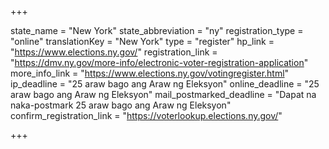+++

state_name = "New York"
state_abbreviation = "ny"
registration_type = "online"
translationKey = "New York"
type = "register"
hp_link = "https://www.elections.ny.gov/"
registration_link = "https://dmv.ny.gov/more-info/electronic-voter-registration-application"
more_info_link = "https://www.elections.ny.gov/votingregister.html"
ip_deadline = "25 araw bago ang Araw ng Eleksyon"
online_deadline = "25 araw bago ang Araw ng Eleksyon"
mail_postmarked_deadline = "Dapat na naka-postmark  25 araw bago ang Araw ng Eleksyon"
confirm_registration_link = "https://voterlookup.elections.ny.gov/"

+++